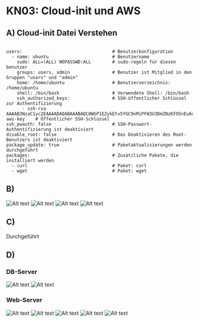 # KN03: Cloud-init und AWS
## A) Cloud-init Datei Verstehen
```#cloud-config                        

users:                                  # Benutzerkonfiguration
  - name: ubuntu                        # Benutzername
    sudo: ALL=(ALL) NOPASSWD:ALL        # sudo-regeln für diesen benutzer
    groups: users, admin                # Benutzer ist Mitglied in den Gruppen "users" und "admin"
    home: /home/ubuntu                  # Benutzerverzeichnis: /home/ubuntu
    shell: /bin/bash                    # Verwendete Shell: /bin/bash
    ssh_authorized_keys:                # SSH-öffentlicher Schlüssel zur Authentifizierung
      - ssh-rsa AAAAB3NzaC1yc2EAAAADAQABAAABAQC0WGP1EZykEtv5YGC9nMiPFW3U3DmZNzKFO5nEu6uozEHh4jLZzPNHSrfFTuQ2GnRDSt+XbOtTLdcj26+iPNiFoFha42aCIzYjt6V8Z+SQ9pzF4jPPzxwXfDdkEWylgoNnZ+4MG1lNFqa8aO7F62tX0Yj5khjC0Bs7Mb2cHLx1XZaxJV6qSaulDuBbLYe8QUZXkMc7wmob3PM0kflfolR3LE7LResIHWa4j4FL6r5cQmFlDU2BDPpKMFMGUfRSFiUtaWBNXFOWHQBC2+uKmuMPYP4vJC9sBgqMvPN/X2KyemqdMvdKXnCfrzadHuSSJYEzD64Cve5Zl9yVvY4AqyBD aws-key    # Öffentlicher SSH-Schlüssel
ssh_pwauth: false                       # SSH-Passwort-Authentifizierung ist deaktiviert
disable_root: false                     # Das Deaktivieren des Root-Benutzers ist deaktiviert
package_update: true                    # Paketaktualisierungen werden durchgeführt
packages:                               # Zusätzliche Pakete, die installiert werden
  - curl                                # Paket: curl
  - wget                                # Paket: wget
```

## B)
![Alt text](ssh-pem-1-1.png)
![Alt text](ssh-pem-2-1.png)
![Alt text](which-key-used-1.png)
![Alt text](cloud-init-log-1.png)
## C)
Durchgeführt
## D)
### DB-Server
![Alt text](mysql-1.png)
![Alt text](telnet-1.png)

### Web-Server
![Alt text](index-1.png)
![Alt text](info.png)
![Alt text](mysql-1.png)
![Alt text](db-1.png)
![Alt text](adminer-1.png)
